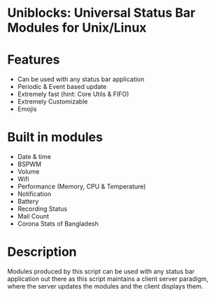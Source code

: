 # Uniblocks: Universal Status Bar Modules for Unix/Linux

# Features
   * Can be used with any status bar application
   * Periodic & Event based update
   * Extremely fast (hint: Core Utils & FIFO)
   * Extremely Customizable
   * Emojis

# Built in modules
   * Date & time
   * BSPWM
   * Volume
   * Wifi
   * Performance (Memory, CPU & Temperature)
   * Notification
   * Battery
   * Recording Status
   * Mail Count
   * Corona Stats of Bangladesh

# Description
Modules produced by this script can be used with any status bar application out there as this script maintains a client server paradigm, where the server updates the modules and the client displays them.


